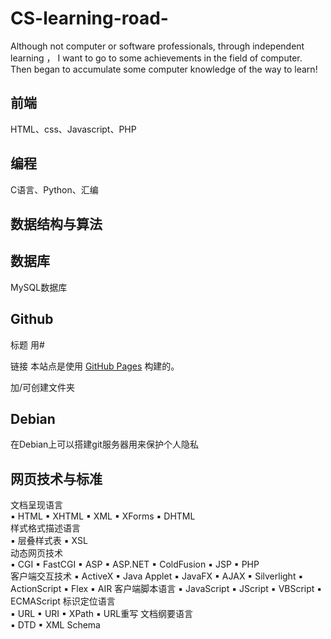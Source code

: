 # CS-learning-road-

Although not computer or software professionals, through independent learning ， I want to go to some achievements in the field of computer.
Then began to accumulate some computer knowledge of the way to learn!

## 前端
HTML、css、Javascript、PHP


## 编程
C语言、Python、汇编

## 数据结构与算法

## 数据库
MySQL数据库

## Github
标题  用#

链接  本站点是使用 [GitHub Pages](https://pages.github.com/) 构建的。

加/可创建文件夹

## Debian
在Debian上可以搭建git服务器用来保护个人隐私

## 网页技术与标准
文档呈现语言	
▪ HTML	▪ XHTML	▪ XML	▪ XForms ▪ DHTML			
样式格式描述语言	
▪ 层叠样式表	▪ XSL		
动态网页技术	
▪ CGI	▪ FastCGI	▪ ASP	▪ ASP.NET ▪ ColdFusion	▪ JSP	▪ PHP	
客户端交互技术	
▪ ActiveX	▪ Java Applet	▪ JavaFX	▪ AJAX
▪ Silverlight	▪ ActionScript	▪ Flex	▪ AIR
客户端脚本语言	
▪ JavaScript	▪ JScript	▪ VBScript	▪ ECMAScript
标识定位语言	
▪ URL	▪ URI	▪ XPath	▪ URL重写
文档纲要语言	
▪ DTD	▪ XML Schema		
